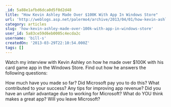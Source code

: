 ```yaml
---
_id: 5a88e1afbd6dca0d5f0d2d48
title: "How Kevin Ashley Made Over $100K With App In Windows Store"
url: 'http://weblogs.asp.net/palermo4/archive/2013/04/01/how-kevin-ashley-made-over-100k-with-app-in-windows-store.aspx'
category: articles
slug: 'how-kevin-ashley-made-over-100k-with-app-in-windows-store'
user_id: 5a83ce59d6eb0005c4ecda2c
username: 'bill-s'
createdOn: '2013-03-29T22:10:54.000Z'
tags: []
---
```


Watch my interview with Kevin Ashley on how he made over $100K with his card game app in the Windows Store.  Find out how he answers the following questions:

How much have you made so far?
Did Microsoft pay you to do this?
What contributed to your success?
Any tips for improving app revenue?
Did you have an unfair advantage due to working for Microsoft?
What do YOU think makes a great app?
Will you leave Microsoft?
